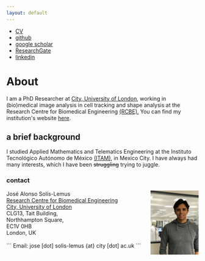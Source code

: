 ```yaml
---
layout: default
---
```


+ [CV](./images/mycv.pdf) 
+ [github](https://github.com/alonsoJASL)
+ [google scholar](https://scholar.google.co.uk/citations?user=2_095cQAAAAJ&hl=en)
+ [ResearchGate](https://www.researchgate.net/profile/Jose_Solis-Lemus) 
+ [linkedin](www.linkedin.com/in/alonsosolislemus)

# About
I am a PhD Researcher at [City, University of London](https://city.ac.uk),
working in (bio)medical image analysis in cell tracking and shape analysis
at the Research Centre for Biomedical Engineering
[(RCBE).](https://www.city.ac.uk/biomedical-engineering-research-centre)
You can find my institution's website [here](https://goo.gl/yVQBfX).


## a brief background
I studied Applied Mathematics and Telematics Engineering at the
Instituto Tecnológico Autónomo de México [(ITAM)](www.itam.mx), in
Mexico City. I have always had many interests, which I have been
~~struggling~~ trying to juggle.

### contact
<img align="right" height="25%" rotate="180" width="25%" src="./images/Profilepic.jpeg">
<div class="container">
    <div class="row-fluid">
        <div class="span5">
            Jos&eacute; Alonso Sol&iacute;s-Lemus<br/>
            <a href="https://goo.gl/yVQBfX">Research Centre for Biomedical Engineering </a><br/>
            <a href="city.ac.uk">City, University of London</a><br/>
            CLG13, Tait Building, <br/>
            Northhampton Square,<br/>
            EC1V 0HB<br/>
            London, UK<br/><br/>
        </div>
    </div>
</div>
```
 Email: jose [dot] solis-lemus {at} city [dot] ac.uk
```

